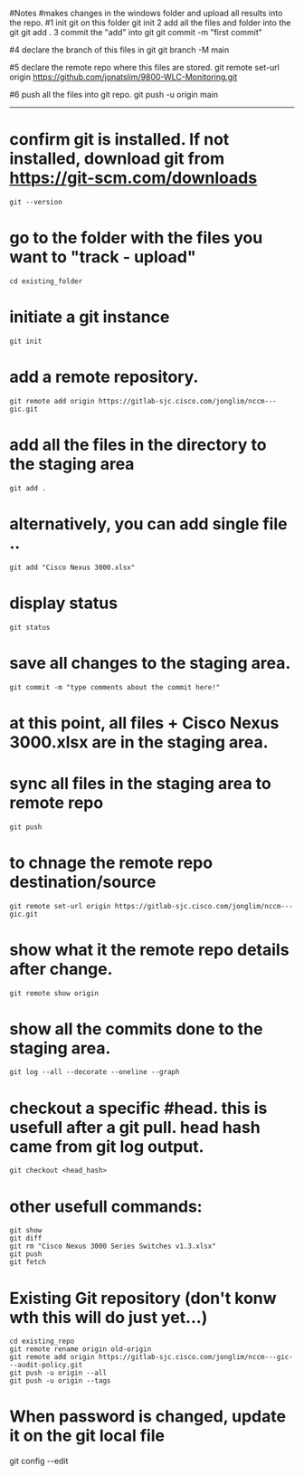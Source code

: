 #Notes
#makes changes in the windows folder and upload all results into the repo.
#1 init git on this folder
	git init
2 add all the files and folder into the git
	git add .
3 commit the "add" into git
    git commit -m "first commit"

#4 declare the branch of this files in git
git branch -M main

#5 declare the remote repo where this files are stored.
git remote set-url origin https://github.com/jonatslim/9800-WLC-Monitoring.git

#6 push all the files into git repo.
git push -u origin main

-----------------------------------
# confirm git is installed. If not installed, download git from https://git-scm.com/downloads
	git --version
# go to the folder with the files you want to "track - upload"
	cd existing_folder
# initiate a git instance 
	git init
# add a remote repository.
	git remote add origin https://gitlab-sjc.cisco.com/jonglim/nccm---gic.git
# add all the files in the directory to the staging area
	git add .
# alternatively, you can add single file ..
	git add "Cisco Nexus 3000.xlsx"
# display status
	git status
# save all changes to the staging area.
	git commit -m "type comments about the commit here!"
# at this point, all files + Cisco Nexus 3000.xlsx are in the staging area.
# sync all files in the staging area to remote repo
	git push

# to chnage the remote repo destination/source
	git remote set-url origin https://gitlab-sjc.cisco.com/jonglim/nccm---gic.git
# show what it the remote repo details after change.
	git remote show origin
# show all the commits done to the staging area.
	git log --all --decorate --oneline --graph
# checkout a specific #head. this is usefull after a git pull. head hash came from git log output.
	git checkout <head_hash>
# other usefull commands:
	git show
	git diff
	git rm "Cisco Nexus 3000 Series Switches v1.3.xlsx"
	git push
	git fetch
# Existing Git repository (don't konw wth this will do just yet...)
	cd existing_repo
	git remote rename origin old-origin
	git remote add origin https://gitlab-sjc.cisco.com/jonglim/nccm---gic---audit-policy.git
	git push -u origin --all
	git push -u origin --tags
# When password is changed, update it on the git local file
git config --edit
<then update the password...>
